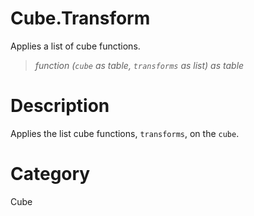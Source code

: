 # Cube.Transform
Applies a list of cube functions.
> _function (<code>cube</code> as table, <code>transforms</code> as list) as table_

# Description 
Applies the list cube functions, <code>transforms</code>, on the <code>cube</code>.
# Category 
Cube
